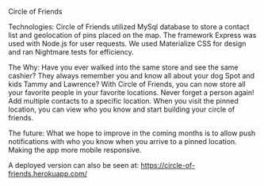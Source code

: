 Circle of Friends

Technologies:
Circle of Friends utilized MySql database to store a contact list and geolocation of pins placed on the map. The framework Express was used with Node.js for user requests. We used Materialize CSS for design and ran Nightmare tests for efficiency.

The Why:
Have you ever walked into the same store and see the same cashier? They always remember you and know all about your dog Spot and kids Tammy and Lawrence? With Circle of Friends, you can now store all your favorite people in your favorite locations. Never forget a person again! Add multiple contacts to a specific location. When you visit the pinned location, you can view who you know and start building your circle of friends.

The future:
What we hope to improve in the coming months is to allow push notifications with who you know when you arrive to a pinned location. Making the app more mobile responsive.

A deployed version can also be seen at: https://circle-of-friends.herokuapp.com/
